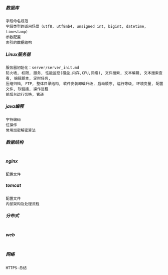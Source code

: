 ##### 数据库

```
字段命名规范
字段类型的适用场景（utf8, utf8mb4, unsigned int, bigint, datetime, timestamp）
参数配置
索引的数据结构
```



##### Linux服务器

```
服务器初始化：server/server_init.md
防火墙, 权限, 服务, 性能监控(磁盘,内存,CPU,网络), 文件搜索, 文本编辑, 文本搜索查看, 编辑脚本, 定时任务, 
压缩归档, FTP, 整体目录结构, 软件安装卸载升级, 启动顺序, 运行等级, 环境变量, 配置文件, 软链接, 操作进程 
前后台运行切换, 管道
```



##### java编程

```
字符编码
位操作
常用加密解密算法
```

##### 数据结构

```

```

##### nginx

```
配置文件
```

##### tomcat

```
配置文件
内部架构及处理流程
```

##### 分布式

```

```

##### web

```

```

##### 网络

```
HTTPS-总结
```



